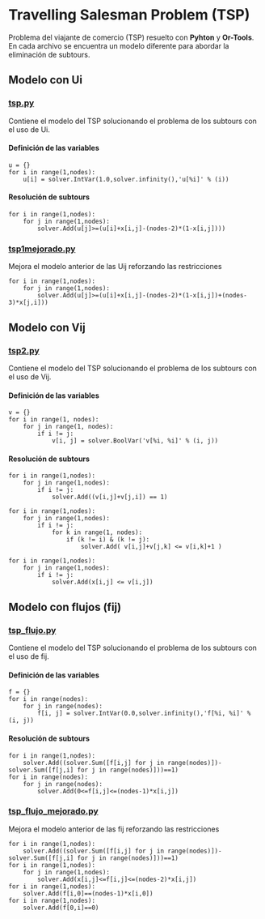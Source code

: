 # Travelling Salesman Problem (TSP)
Problema del viajante de comercio (TSP) resuelto con **Pyhton** y **Or-Tools**.
En cada archivo se encuentra un modelo diferente para abordar la eliminación de subtours.
## Modelo con Ui
### [tsp.py](https://github.com/alu0100976731/python_logistica/blob/master/src/tsp.py)
Contiene el modelo del TSP solucionando el problema de los subtours con el uso de Ui.
#### Definición de las variables
```
u = {}
for i in range(1,nodes):
    u[i] = solver.IntVar(1.0,solver.infinity(),'u[%i]' % (i))
```
#### Resolución de subtours
```
for i in range(1,nodes):
    for j in range(1,nodes):
        solver.Add(u[j]>=(u[i]+x[i,j]-(nodes-2)*(1-x[i,j])))
```
### [tsp1mejorado.py](https://github.com/alu0100976731/python_logistica/blob/master/src/tsp1mejorado.py)
Mejora el modelo anterior de las Uij reforzando las restricciones
```
for i in range(1,nodes):
    for j in range(1,nodes):
        solver.Add(u[j]>=(u[i]+x[i,j]-(nodes-2)*(1-x[i,j])+(nodes-3)*x[j,i]))
```
## Modelo con Vij
### [tsp2.py](https://github.com/alu0100976731/python_logistica/blob/master/src/tsp2.py)
Contiene el modelo del TSP solucionando el problema de los subtours con el uso de Vij.
#### Definición de las variables
```
v = {}
for i in range(1, nodes):
    for j in range(1, nodes):
        if i != j:
            v[i, j] = solver.BoolVar('v[%i, %i]' % (i, j))
```
#### Resolución de subtours
```
for i in range(1,nodes):
    for j in range(1,nodes):
        if i != j:
            solver.Add((v[i,j]+v[j,i]) == 1)

for i in range(1,nodes):
    for j in range(1,nodes):
        if i != j:
            for k in range(1, nodes):
                if (k != i) & (k != j):
                    solver.Add( v[i,j]+v[j,k] <= v[i,k]+1 )

for i in range(1,nodes):
    for j in range(1,nodes):
        if i != j:
            solver.Add(x[i,j] <= v[i,j])
```
## Modelo con flujos (fij)
### [tsp_flujo.py](https://github.com/alu0100976731/python_logistica/blob/master/src/tsp_flujo.py)
Contiene el modelo del TSP solucionando el problema de los subtours con el uso de fij.
#### Definición de las variables
```
f = {}
for i in range(nodes):
    for j in range(nodes):
        f[i, j] = solver.IntVar(0.0,solver.infinity(),'f[%i, %i]' % (i, j))
```
#### Resolución de subtours
```
for i in range(1,nodes):
    solver.Add((solver.Sum([f[i,j] for j in range(nodes)])-solver.Sum([f[j,i] for j in range(nodes)]))==1)
for i in range(nodes):
    for j in range(nodes):
        solver.Add(0<=f[i,j]<=(nodes-1)*x[i,j])
```
### [tsp_flujo_mejorado.py](https://github.com/alu0100976731/python_logistica/blob/master/src/tsp_flujo_mejorado.py)
Mejora el modelo anterior de las fij reforzando las restricciones
```
for i in range(1,nodes):
    solver.Add((solver.Sum([f[i,j] for j in range(nodes)])-solver.Sum([f[j,i] for j in range(nodes)]))==1)
for i in range(1,nodes):
    for j in range(1,nodes):
        solver.Add(x[i,j]<=f[i,j]<=(nodes-2)*x[i,j])
for i in range(1,nodes):
    solver.Add(f[i,0]==(nodes-1)*x[i,0])
for i in range(1,nodes):
    solver.Add(f[0,i]==0)
```
